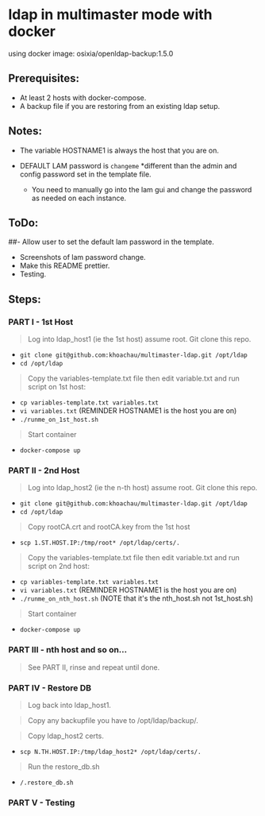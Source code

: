 # ldap in multimaster mode with docker

using docker image: osixia/openldap-backup:1.5.0



## Prerequisites:

- At least 2 hosts with docker-compose.
- A backup file if you are restoring from an existing ldap setup.


## Notes:

- The variable HOSTNAME1 is always the host that you are on.
- DEFAULT LAM password is `changeme` *different than the admin and config password set in the template file.

  - You need to manually go into the lam gui and change the password as needed on each instance.

## ToDo:

##- Allow user to set the default lam password in the template.

- Screenshots of lam password change.
- Make this README prettier.
- Testing.

## Steps:

### PART I - 1st Host

> Log into ldap_host1 (ie the 1st host) assume root. Git clone this repo.

* `git clone git@github.com:khoachau/multimaster-ldap.git /opt/ldap`
* `cd /opt/ldap`

> Copy the variables-template.txt file then edit variable.txt and run script on 1st host:

* `cp variables-template.txt variables.txt`
* `vi variables.txt` (REMINDER HOSTNAME1 is the host you are on)
* `./runme_on_1st_host.sh`

> Start container

* `docker-compose up`

### PART II - 2nd Host

> Log into ldap_host2 (ie the n-th host) assume root. Git clone this repo.

* `git clone git@github.com:khoachau/multimaster-ldap.git /opt/ldap`
* `cd /opt/ldap`

> Copy rootCA.crt and rootCA.key from the 1st host

* `scp 1.ST.HOST.IP:/tmp/root* /opt/ldap/certs/.`

> Copy the variables-template.txt file then edit variable.txt and run script on 2nd host:

* `cp variables-template.txt variables.txt`
* `vi variables.txt` (REMINDER HOSTNAME1 is the host you are on)
* `./runme_on_nth_host.sh` (NOTE that it's the nth_host.sh not 1st_host.sh)

> Start container

* `docker-compose up`

### PART III - nth host and so on...

> See PART II, rinse and repeat until done.


### PART IV - Restore DB

> Log back into ldap_host1.

> Copy any backupfile you have to /opt/ldap/backup/.

> Copy ldap_host2 certs.

* `scp N.TH.HOST.IP:/tmp/ldap_host2* /opt/ldap/certs/.`

> Run the restore_db.sh

* `/.restore_db.sh`

### PART V - Testing
